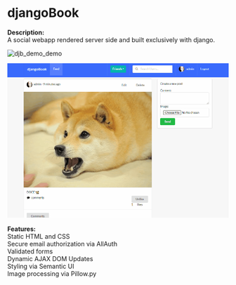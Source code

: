 # djangoBook

**Description:**  
A social webapp rendered server side and built exclusively with django.

![djb_demo_demo](gitGifs/1.gif)

![djb_demo_demo](gitGifs/2.gif)


**Features:**  
Static HTML and CSS  
Secure email authorization via AllAuth  
Validated forms  
Dynamic AJAX DOM Updates  
Styling via Semantic UI  
Image processing via Pillow.py  
